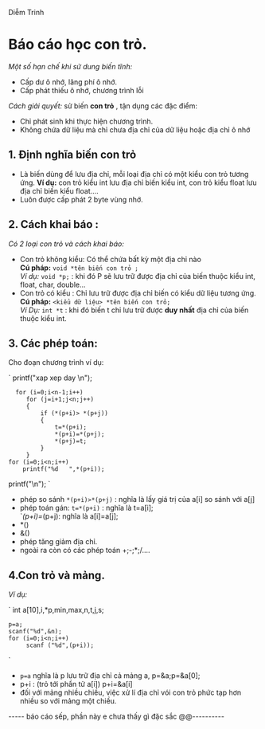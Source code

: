 Diễm Trinh

# Báo cáo học con trỏ.

*Một số hạn chế khi sử dung biến tĩnh:*
- Cấp dư ô nhớ, lãng phí ô nhớ. 
- Cấp phát thiếu ô nhớ, chương trình lỗi

*Cách giải quyết:*  sử biến **con trỏ** , tận dụng các đặc điểm: 
- Chỉ phát sinh khi thực hiện chương trình.
- Không chứa dữ liệu mà chỉ chưa địa chỉ của dữ liệu hoặc địa chỉ ô nhớ

## 1. Định nghĩa biến con trỏ
* Là biến dùng để lưu địa chỉ, mỗi loại địa chỉ có một kiểu con trỏ tương ứng.
  **Ví dụ:** con trỏ kiểu int lưu địa chỉ biến kiểu int, con trỏ kiểu float lưu địa chỉ biến kiểu float.... 
* Luôn được cấp phát 2 byte vùng nhớ.  

## 2. Cách khai báo :  
*Có 2 loại con trỏ và cách khai báo:*
* Con trỏ không kiểu: Có thể chứa bất kỳ một địa chỉ nào   
   **Cú pháp:** `void *tên biến con trỏ ;`   
   *Ví dụ:* `void *p;` : khi đó P sẽ lưu trữ được địa chỉ của biến thuộc kiểu int, float, char, double...
* Con trỏ có kiểu : Chỉ lưu trữ được địa chỉ biến có kiểu dữ liệu tương ứng.    
    **Cú pháp:** `<kiểu dữ liệu> *tên biến con trỏ;`  
    *Ví Dụ:* `int *t` : khi đó biến t chỉ lưu trữ được **duy nhất** địa chỉ của biến thuộc kiểu int.  
   
## 3. Các phép toán:
Cho đoạn chương trình ví dụ:

` printf("xap xep day \n");  

      for (i=0;i<n-1;i++)  
         for (j=i+1;j<n;j++)  
         {
             if (*(p+i)> *(p+j))   
             {
                 t=*(p+i);  
                 *(p+i)=*(p+j);  
                 *(p+j)=t;  
             }
         }
    for (i=0;i<n;i++)  
        printf("%d   ",*(p+i));
printf("\n"); `  
- phép so sánh `*(p+i)>*(p+j)` : nghĩa là lấy giá trị của a[i] so sánh với a[j]
- phép toán gán: `t=*(p+i)` : nghĩa là  t=a[i];       
                 `*(p+i)=*(p+j): nghĩa là a[i]=a[j];
- *()  
- &()
- phép tăng giảm địa chỉ.
- ngoài ra còn có các phép toán +;-;*;/....

## 4.Con trỏ và mảng.
*Ví dụ:*

` int a[10],i,*p,min,max,n,t,j,s;

    p=a;
    scanf("%d",&n);
    for (i=0;i<n;i++)
         scanf ("%d",(p+i));
  `
- `p=a` nghĩa là p lưu trữ địa chỉ cả mảng a, p=&a;p=&a[0];
- p+i : (trỏ tới phần tử a[i]) p+i=&a[i]
- đối với mảng nhiều chiều, việc xử lí địa chỉ vói con trỏ phức tạp hơn nhiều so với mảng một chiều.

----- báo cáo sếp, phần này e chưa thấy gì đặc sắc @@----------
